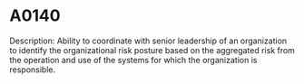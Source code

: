 # A0140
Description: Ability to coordinate with senior leadership of an organization to identify the organizational risk posture based on the aggregated risk from the operation and use of the systems for which the organization is responsible.
